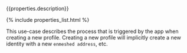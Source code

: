 {{properties.description}}

{% include properties_list.html %}

This use-case describes the process that is triggered by the app when creating a new profile.
Creating a new profile will implicitly create a new identity with a new `enmeshed address`, etc.
